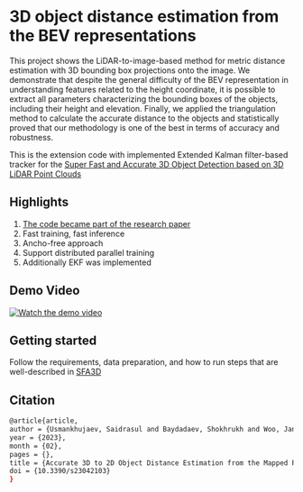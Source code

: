 # 3D object distance estimation from the BEV representations
This project shows the LiDAR-to-image-based method for metric distance estimation with 3D bounding box projections onto the image. We demonstrate that despite the general difficulty of the BEV representation in understanding features related to the height coordinate, it is possible to extract all parameters characterizing the bounding boxes of the objects, including their height and elevation. Finally, we applied the triangulation method to calculate the accurate distance to the objects and statistically proved that our methodology is one of the best in terms of accuracy and robustness.

This is the extension code with implemented Extended Kalman filter-based tracker for the [Super Fast and Accurate 3D Object Detection based on 3D LiDAR Point Clouds](https://github.com/maudzung/SFA3D)

## Highlights
1. [The code became part of the research paper](https://www.mdpi.com/1424-8220/23/4/2103) 
2. Fast training, fast inference
3. Ancho-free approach
4. Support distributed parallel training
5. Additionally EKF was implemented

## Demo Video
[![Watch the demo video](https://img.youtube.com/vi/hAoCTLpyiWw/0.jpg)](https://www.youtube.com/watch?v=hAoCTLpyiWw)


## Getting started
Follow the requirements, data preparation, and how to run steps that are well-described in [SFA3D](https://github.com/maudzung/SFA3D)


## Citation

```bash
@article{article,
author = {Usmankhujaev, Saidrasul and Baydadaev, Shokhrukh and Woo, Jang},
year = {2023},
month = {02},
pages = {},
title = {Accurate 3D to 2D Object Distance Estimation from the Mapped Point Cloud Data},
doi = {10.3390/s23042103}
}
